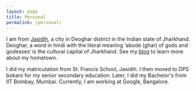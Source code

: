 ```yaml
---
layout: page
title: Personal
permalink: /personal/
---
```


I am from [Jasidih](https://en.wikipedia.org/wiki/Jasidih), a city in Deoghar district in the Indian state of Jharkhand. Deoghar, a word in hindi with the literal meaning ‘abode (ghar) of gods and godesses‘ is the cultural capital of Jharkhand. See my [blog](https://adityakumarakash.wordpress.com/2013/01/22/a-picturesque-of-my-home-town/) to learn more about my hometown.

I did my matriculation from St. Francis School, Jasidih. I then moved to DPS bokaro for my senior secondary education. Later, I did my Bachelor's from IIT Bombay, Mumbai. Currently, I am working at Google, Bangalore.

